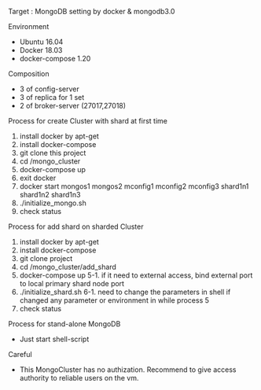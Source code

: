 Target : MongoDB setting by docker & mongodb3.0


Environment
- Ubuntu 16.04
- Docker 18.03
- docker-compose 1.20 


Composition
- 3 of config-server
- 3 of replica for 1 set
- 2 of broker-server (27017,27018)


Process for create Cluster with shard at first time
1. install docker by apt-get
2. install docker-compose
3. git clone this project
4. cd /mongo_cluster
5. docker-compose up
6. exit docker
7. docker start mongos1 mongos2 mconfig1 mconfig2 mconfig3 shard1n1 shard1n2 shard1n3
8. ./initialize_mongo.sh
9. check status


Process for add shard on sharded Cluster
1. install docker by apt-get
2. install docker-compose
3. git clone project
4. cd /mongo_cluster/add_shard
5. docker-compose up
 5-1. if it need to external access, bind external port to local primary shard node port
6. ./initialize_shard.sh
 6-1. need to change the parameters in shell if changed any parameter or environment in while process 5
7. check status

Process for stand-alone MongoDB
* Just start shell-script

Careful
- This MongoCluster has no authization. Recommend to give access authority to reliable users on the vm.